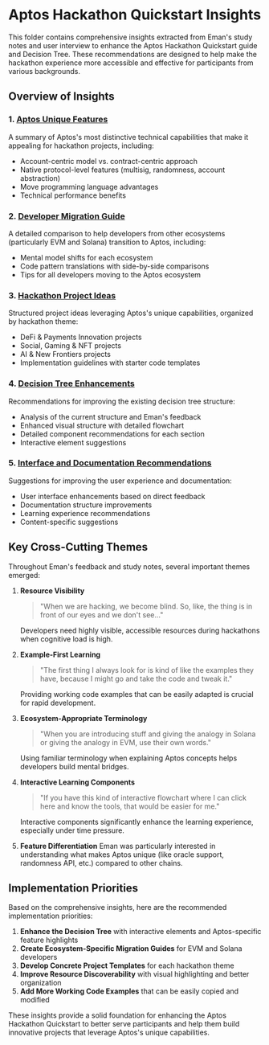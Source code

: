 # Aptos Hackathon Quickstart Insights

This folder contains comprehensive insights extracted from Eman's study notes and user interview to enhance the Aptos Hackathon Quickstart guide and Decision Tree. These recommendations are designed to help make the hackathon experience more accessible and effective for participants from various backgrounds.

## Overview of Insights

### 1. [Aptos Unique Features](./aptos_unique_features.md)
A summary of Aptos's most distinctive technical capabilities that make it appealing for hackathon projects, including:
- Account-centric model vs. contract-centric approach
- Native protocol-level features (multisig, randomness, account abstraction)
- Move programming language advantages
- Technical performance benefits

### 2. [Developer Migration Guide](./developer_migration_guide.md)
A detailed comparison to help developers from other ecosystems (particularly EVM and Solana) transition to Aptos, including:
- Mental model shifts for each ecosystem
- Code pattern translations with side-by-side comparisons
- Tips for all developers moving to the Aptos ecosystem

### 3. [Hackathon Project Ideas](./hackathon_project_ideas.md)
Structured project ideas leveraging Aptos's unique capabilities, organized by hackathon theme:
- DeFi & Payments Innovation projects
- Social, Gaming & NFT projects
- AI & New Frontiers projects
- Implementation guidelines with starter code templates

### 4. [Decision Tree Enhancements](./decision_tree_enhancements.md)
Recommendations for improving the existing decision tree structure:
- Analysis of the current structure and Eman's feedback
- Enhanced visual structure with detailed flowchart
- Detailed component recommendations for each section
- Interactive element suggestions

### 5. [Interface and Documentation Recommendations](./interface_and_documentation_recommendations.md)
Suggestions for improving the user experience and documentation:
- User interface enhancements based on direct feedback
- Documentation structure improvements
- Learning experience recommendations
- Content-specific suggestions

## Key Cross-Cutting Themes

Throughout Eman's feedback and study notes, several important themes emerged:

1. **Resource Visibility**
   > "When we are hacking, we become blind. So, like, the thing is in front of our eyes and we don't see..."

   Developers need highly visible, accessible resources during hackathons when cognitive load is high.

2. **Example-First Learning**
   > "The first thing I always look for is kind of like the examples they have, because I might go and take the code and tweak it."

   Providing working code examples that can be easily adapted is crucial for rapid development.

3. **Ecosystem-Appropriate Terminology**
   > "When you are introducing stuff and giving the analogy in Solana or giving the analogy in EVM, use their own words."

   Using familiar terminology when explaining Aptos concepts helps developers build mental bridges.

4. **Interactive Learning Components**
   > "If you have this kind of interactive flowchart where I can click here and know the tools, that would be easier for me."

   Interactive components significantly enhance the learning experience, especially under time pressure.

5. **Feature Differentiation**
   Eman was particularly interested in understanding what makes Aptos unique (like oracle support, randomness API, etc.) compared to other chains.

## Implementation Priorities

Based on the comprehensive insights, here are the recommended implementation priorities:

1. **Enhance the Decision Tree** with interactive elements and Aptos-specific feature highlights
2. **Create Ecosystem-Specific Migration Guides** for EVM and Solana developers
3. **Develop Concrete Project Templates** for each hackathon theme
4. **Improve Resource Discoverability** with visual highlighting and better organization
5. **Add More Working Code Examples** that can be easily copied and modified

These insights provide a solid foundation for enhancing the Aptos Hackathon Quickstart to better serve participants and help them build innovative projects that leverage Aptos's unique capabilities.